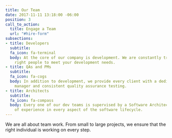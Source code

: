 ```yaml
---
title: Our Team
date: 2017-11-11 13:18:00 -06:00
position: 3
call_to_action:
  title: Engage a Team
  url: "#hire-form"
subsections:
- title: Developers
  subtitle:
  fa_icon: fa-terminal
  body: At the core of our company is development. We are constantly training the
    right people to meet your development needs.
- title: QAs and PMs
  subtitle:
  fa_icon: fa-cogs
  body: In addition to development, we provide every client with a dedicated project
    manager and consistent quality assurance testing.
- title: Architects
  subtitle:
  fa_icon: fa-compass
  body: Every one of our dev teams is supervised by a Software Architect with years
    of experience in every aspect of the software lifecycle.
---
```


We are all about team work. From small to large projects, we ensure that the right individual is working on every step.
